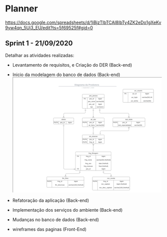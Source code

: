 # Planner
https://docs.google.com/spreadsheets/d/1iBjzTlbTCAl8IbTy4ZK2eDo1gXeKv9yw4qn_5Ui3_EU/edit?ts=5f69525f#gid=0

## Sprint 1 - 21/09/2020

Detalhar as atividades realizadas:

- Levantamento de requisitos, e Criação do DER (Back-end)
- Inicio da modelagem do banco de dados (Back-end)
 <img src="/imagem/Der.png" alt="Der"></a>

- Refatoração da aplicação (Back-end)
- Implementação dos serviços do ambiente (Back-end)
- Mudanças no banco de dados (Back-end)
- wireframes das paginas (Front-End)
